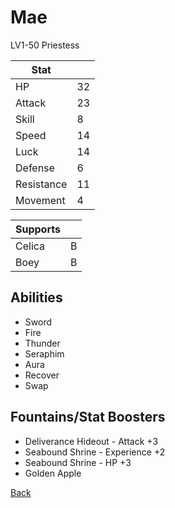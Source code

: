 # Mae

LV1-50 Priestess

| Stat       | <!-- --> |
| ---------- | -------- |
| HP         | 32       |
| Attack     | 23       |
| Skill      | 8        |
| Speed      | 14       |
| Luck       | 14       |
| Defense    | 6        |
| Resistance | 11       |
| Movement   | 4        |

| Supports | <!-- --> |
| -------- | -------- |
| Celica   | B        |
| Boey     | B        |

## Abilities

- Sword
- Fire
- Thunder
- Seraphim
- Aura
- Recover
- Swap

## Fountains/Stat Boosters

- Deliverance Hideout - Attack +3
- Seabound Shrine - Experience +2
- Seabound Shrine - HP +3
- Golden Apple

[Back](../README.md)
